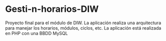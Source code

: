 # Gesti-n-horarios-DIW
Proyecto final para el módulo de DIW. La aplicación realiza una arquitectura para manejar los horarios, módulos, ciclos, etc. La aplicación está realizada en PHP con una BBDD MySQL 
